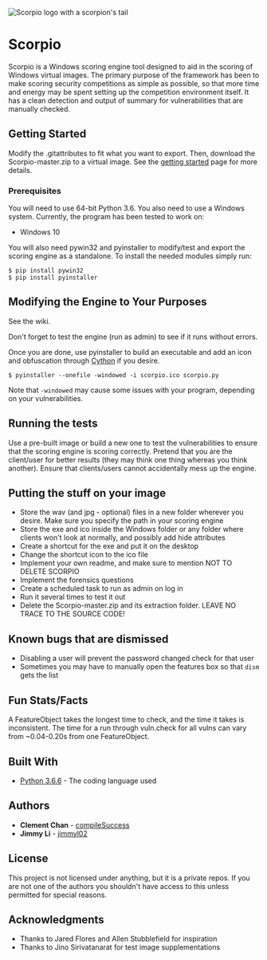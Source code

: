 ![Scorpio logo with a scorpion's tail](https://github.com/compileSuccess/Scorpio/blob/master/scorpio.png)

# Scorpio

Scorpio is a Windows scoring engine tool designed to aid in the scoring of Windows virtual images. The primary purpose of the framework has been to make scoring security competitions as simple as possible, so that more time and energy may be spent setting up the competition environment itself. It has a clean detection and output of summary for vulnerabilities that are manually checked.

## Getting Started

Modify the .gitattributes to fit what you want to export. Then, download the Scorpio-master.zip to a virtual image. See the [getting started](https://github.com/compileSuccess/Scorpio/wiki/Getting-Started) page for more details.

### Prerequisites

You will need to use 64-bit Python 3.6. You also need to use a Windows system. Currently, the program has been tested to work on:

* Windows 10

You will also need pywin32 and pyinstaller to modify/test and export the scoring engine as a standalone.
To install the needed modules simply run:

```
$ pip install pywin32
$ pip install pyinstaller
```

## Modifying the Engine to Your Purposes

See the wiki.

Don't forget to test the engine (run as admin) to see if it runs without errors.

Once you are done, use pyinstaller to build an executable and add an icon and obfuscation through [Cython](http://cython.org/) if you desire.

```
$ pyinstaller --onefile -windowed -i scorpio.ico scorpio.py
```

Note that `-windowed` may cause some issues with your program, depending on your vulnerabilities.

## Running the tests

Use a pre-built image or build a new one to test the vulnerabilities to ensure that the scoring engine is scoring correctly. Pretend that you are the client/user for better results (they may think one thing whereas you think another). Ensure that clients/users cannot accidentally mess up the engine.

## Putting the stuff on your image

* Store the wav (and jpg - optional) files in a new folder wherever you desire. Make sure you specify the path in your scoring engine
* Store the exe and ico inside the Windows folder or any folder where clients won't look at normally, and possibly add hide attributes
* Create a shortcut for the exe and put it on the desktop
* Change the shortcut icon to the ico file
* Implement your own readme, and make sure to mention NOT TO DELETE SCORPIO
* Implement the forensics questions
* Create a scheduled task to run as admin on log in
* Run it several times to test it out
* Delete the Scorpio-master.zip and its extraction folder. LEAVE NO TRACE TO THE SOURCE CODE!

## Known bugs that are dismissed

* Disabling a user will prevent the password changed check for that user
* Sometimes you may have to manually open the features box so that `dism` gets the list

## Fun Stats/Facts

A FeatureObject takes the longest time to check, and the time it takes is inconsistent.
The time for a run through vuln.check for all vulns can vary from ~0.04-0.20s from one FeatureObject.

## Built With

* [Python 3.6.6](https://www.python.org/) - The coding language used

## Authors

* **Clement Chan** - [compileSuccess](https://github.com/compileSuccess)
* **Jimmy Li** - [jimmyl02](https://github.com/jimmyl02)

## License

This project is not licensed under anything, but it is a private repos. If you are not one of the authors you shouldn't have access to this unless permitted for special reasons.

## Acknowledgments

* Thanks to Jared Flores and Allen Stubblefield for inspiration
* Thanks to Jino Sirivatanarat for test image supplementations
